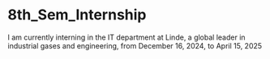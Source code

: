 # 8th_Sem_Internship

I am currently interning in the IT department at Linde, a global leader in industrial gases and engineering, from December 16, 2024, to April 15, 2025
